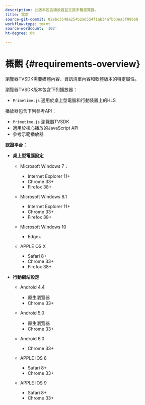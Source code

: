```yaml
---
description: 此版本包含播放器並支援多種瀏覽器。
title: 需求
source-git-commit: 02ebc3548a254b2a6554f1ab34afbb3ea5f09bb8
workflow-type: tm+mt
source-wordcount: '102'
ht-degree: 0%

---
```


# 概觀 {#requirements-overview}

瀏覽器TVSDK需要媒體內容、資訊清單內容和軟體版本的特定屬性。

瀏覽器TVSDK版本包含下列播放器：

* `Primetime.js` 適用於桌上型電腦和行動裝置上的HLS

播放器包含下列參考API：

* `Primetime.js` 瀏覽器TVSDK
* 適用於核心播放的JavaScript API
* 參考示範播放器

**認證平台：**

* **桌上型電腦設定**

   * Microsoft Windows 7：

      * Internet Explorer 11+
      * Chrome 33+
      * Firefox 38+

   * Microsoft Windows 8.1

      * Internet Explorer 11+
      * Chrome 33+
      * Firefox 38+

   * Microsoft Windows 10

      * Edge+

   * APPLE OS X

      * Safari 8+
      * Chrome 33+
      * Firefox 38+

* **行動網站設定**

   * Android 4.4

      * 原生瀏覽器
      * Chrome 33+

   * Android 5.0

      * 原生瀏覽器
      * Chrome 33+

   * Android 6.0

      * Chrome 33+

   * APPLE IOS 8

      * Safari 8+
      * Chrome 33+

   * APPLE IOS 9

      * Safari 8+
      * Chrome 33+
